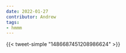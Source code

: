 ```yaml
---
date: 2022-01-27
contributor: Andrew
tags:
- hmmm
---
```


{{< tweet-simple "1486687451208986624" >}}

<!-- {< tweet user="AlecStapp" id="1486687451208986624" >}} -->
